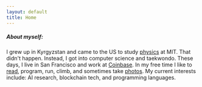 ```yaml
---
layout: default
title: Home
---
```


##### About myself:

I grew up in Kyrgyzstan and came to the US to study [physics](http://ipho-unofficial.org/countries/KGZ/individual) at MIT. That didn't happen. Instead, I got into computer science and taekwondo. These days, I live in San Francisco and work at <a href='https://coinbase.com/' target='_blank'>Coinbase</a>. In my free time I like to [read](/books), program, run, climb, and sometimes take [photos](http://photography.maksim.ms/). My current interests include: AI research, blockchain tech, and programming languages.

